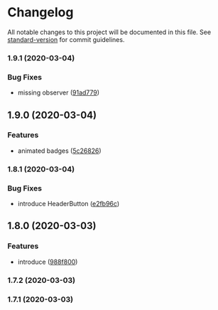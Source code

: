 # Changelog

All notable changes to this project will be documented in this file. See [standard-version](https://github.com/conventional-changelog/standard-version) for commit guidelines.

### 1.9.1 (2020-03-04)


### Bug Fixes

* missing observer ([91ad779](https://github.com/knoopx/feeder/commit/91ad779b9fa47294eee70e67112a9a00fbaaaa7d))

## 1.9.0 (2020-03-04)


### Features

* animated badges ([5c26826](https://github.com/knoopx/feeder/commit/5c26826171eb3e237b85c702576d1b6a50e10964))

### 1.8.1 (2020-03-04)


### Bug Fixes

* introduce HeaderButton ([e2fb96c](https://github.com/knoopx/feeder/commit/e2fb96cf3b780e522a9c77993d6f4af1e047a204))

## 1.8.0 (2020-03-03)


### Features

* introduce <TimeAgo /> ([988f800](https://github.com/knoopx/feeder/commit/988f800a1832a24e6b59e78e37c449957ecec27b))

### 1.7.2 (2020-03-03)

### 1.7.1 (2020-03-03)

